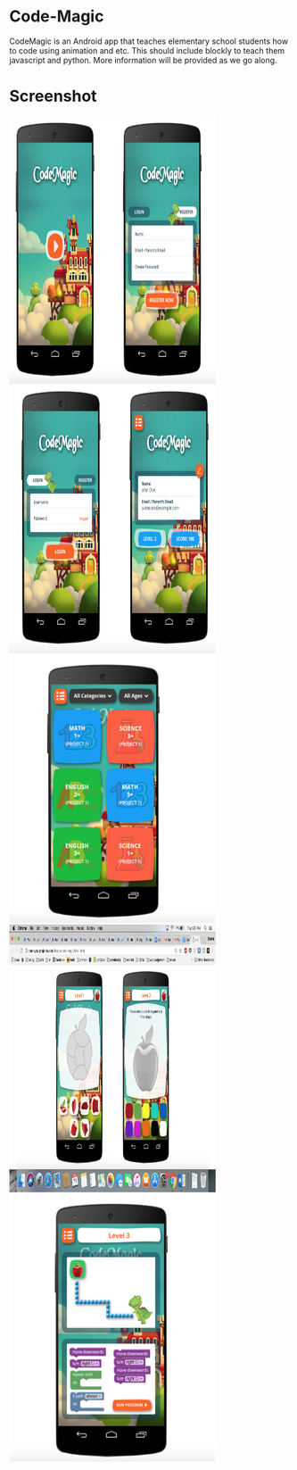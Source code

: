 # Code-Magic
CodeMagic is an Android app that teaches elementary school students how to code using animation and etc.  This should include blockly to teach them javascript and python.  More information will be provided as we go along.
# Screenshot
<img src="https://github.com/safrin96/Code-Magic/blob/master/Screen%20Shot%202018-01-11%20at%205.38.23%20PM.png" height="480" width="370" alt="Screenshot 1 of All About Anime"> 
<img src="https://github.com/safrin96/Code-Magic/blob/master/Screen%20Shot%202018-01-11%20at%205.38.11%20PM.png" height="480" width="370" alt="Screenshot 1 of All About Anime"> <br>
<img src="https://github.com/safrin96/Code-Magic/blob/master/Screen%20Shot%202018-01-11%20at%205.38.01%20PM.png" height="480" width="370" alt="Screenshot 1 of All About Anime"> 
<img src="https://github.com/safrin96/Code-Magic/blob/master/Screen%20Shot%202018-01-11%20at%205.37.13%20PM.png" height="480" width="370" alt="Screenshot 1 of All About Anime"> <br>
<img src="https://github.com/safrin96/Code-Magic/blob/master/Screen%20Shot%202018-01-11%20at%205.37.30%20PM.png" height="480" width="370" alt="Screenshot 1 of All About Anime"> <br>

